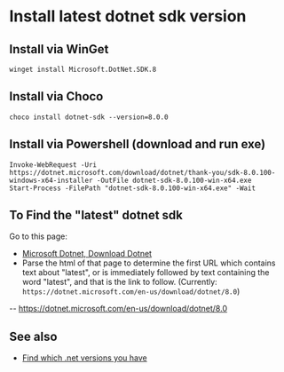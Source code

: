 # Install latest dotnet sdk version



## Install via WinGet

	winget install Microsoft.DotNet.SDK.8
	
## Install via Choco
	
	choco install dotnet-sdk --version=8.0.0


## Install via Powershell (download and run exe)
	
	Invoke-WebRequest -Uri https://dotnet.microsoft.com/download/dotnet/thank-you/sdk-8.0.100-windows-x64-installer -OutFile dotnet-sdk-8.0.100-win-x64.exe
	Start-Process -FilePath "dotnet-sdk-8.0.100-win-x64.exe" -Wait



## To Find the "latest" dotnet sdk

Go to this page:

- [Microsoft Dotnet, Download Dotnet](https://dotnet.microsoft.com/en-us/download/dotnet)
- Parse the html of that page to determine the first URL which contains text about "latest", or is immediately followed by text containing the word "latest", and that is the link to follow. (Currently: `https://dotnet.microsoft.com/en-us/download/dotnet/8.0`)


-- <https://dotnet.microsoft.com/en-us/download/dotnet/8.0>




## See also

- [Find which .net versions you have](Find_Which_DotNet_Versions_You_Have.md)
